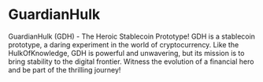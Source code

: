 # GuardianHulk
GuardianHulk (GDH) - The Heroic Stablecoin Prototype! GDH is a stablecoin prototype, a daring experiment in the world of cryptocurrency. Like the HulkOfKnowledge, GDH is powerful and unwavering, but its mission is to bring stability to the digital frontier.  Witness the evolution of a financial hero and be part of the thrilling journey!
